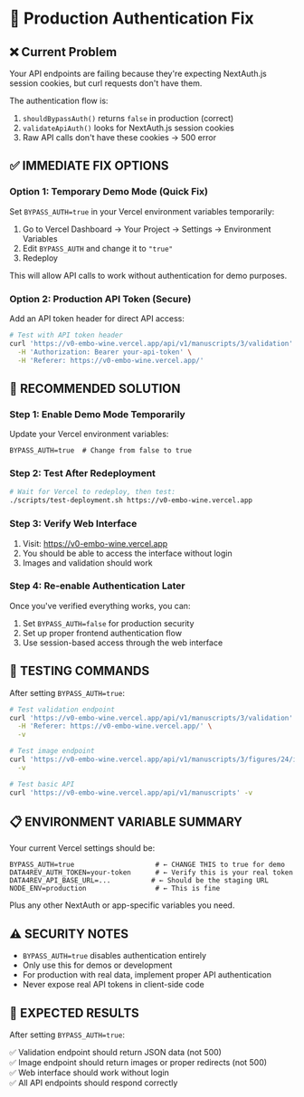 # 🔐 Production Authentication Fix

## ❌ Current Problem

Your API endpoints are failing because they're expecting NextAuth.js session cookies, but curl requests don't have them.

The authentication flow is:
1. `shouldBypassAuth()` returns `false` in production (correct)
2. `validateApiAuth()` looks for NextAuth.js session cookies
3. Raw API calls don't have these cookies → 500 error

## ✅ IMMEDIATE FIX OPTIONS

### Option 1: Temporary Demo Mode (Quick Fix)

Set `BYPASS_AUTH=true` in your Vercel environment variables temporarily:

1. Go to Vercel Dashboard → Your Project → Settings → Environment Variables
2. Edit `BYPASS_AUTH` and change it to `"true"`
3. Redeploy

This will allow API calls to work without authentication for demo purposes.

### Option 2: Production API Token (Secure)

Add an API token header for direct API access:

```bash
# Test with API token header
curl 'https://v0-embo-wine.vercel.app/api/v1/manuscripts/3/validation' \
  -H 'Authorization: Bearer your-api-token' \
  -H 'Referer: https://v0-embo-wine.vercel.app/'
```

## 🚀 RECOMMENDED SOLUTION

### Step 1: Enable Demo Mode Temporarily

Update your Vercel environment variables:

```
BYPASS_AUTH=true  # Change from false to true
```

### Step 2: Test After Redeployment

```bash
# Wait for Vercel to redeploy, then test:
./scripts/test-deployment.sh https://v0-embo-wine.vercel.app
```

### Step 3: Verify Web Interface

1. Visit: https://v0-embo-wine.vercel.app
2. You should be able to access the interface without login
3. Images and validation should work

### Step 4: Re-enable Authentication Later

Once you've verified everything works, you can:
1. Set `BYPASS_AUTH=false` for production security
2. Set up proper frontend authentication flow
3. Use session-based access through the web interface

## 🧪 TESTING COMMANDS

After setting `BYPASS_AUTH=true`:

```bash
# Test validation endpoint
curl 'https://v0-embo-wine.vercel.app/api/v1/manuscripts/3/validation' \
  -H 'Referer: https://v0-embo-wine.vercel.app/' \
  -v

# Test image endpoint  
curl 'https://v0-embo-wine.vercel.app/api/v1/manuscripts/3/figures/24/image?type=full&apiMode=true' \
  -v

# Test basic API
curl 'https://v0-embo-wine.vercel.app/api/v1/manuscripts' -v
```

## 📋 ENVIRONMENT VARIABLE SUMMARY

Your current Vercel settings should be:

```
BYPASS_AUTH=true                    # ← CHANGE THIS to true for demo
DATA4REV_AUTH_TOKEN=your-token      # ← Verify this is your real token  
DATA4REV_API_BASE_URL=...          # ← Should be the staging URL
NODE_ENV=production                 # ← This is fine
```

Plus any other NextAuth or app-specific variables you need.

## ⚠️ SECURITY NOTES

- `BYPASS_AUTH=true` disables authentication entirely
- Only use this for demos or development
- For production with real data, implement proper API authentication
- Never expose real API tokens in client-side code

## 🎯 EXPECTED RESULTS

After setting `BYPASS_AUTH=true`:

✅ Validation endpoint should return JSON data (not 500)  
✅ Image endpoint should return images or proper redirects (not 500)  
✅ Web interface should work without login  
✅ All API endpoints should respond correctly  
